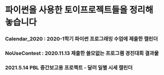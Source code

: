# 파이썬을 사용한 토이프로젝트들을 정리해 놓습니다
### Calendar_2020 : 2020-1학기 파이썬 프로그래밍 수업에 제출한 캘린더
### NoUseContest : 2020.11.13 제출한 쓸모없는 프로그램 경진대회 결과물 
### 2021.5.14 PBL 중간보고용 프로젝트 - 달러 일별 시세 캘린더

